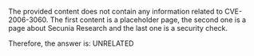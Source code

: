 The provided content does not contain any information related to CVE-2006-3060. The first content is a placeholder page, the second one is a page about Secunia Research and the last one is a security check.

Therefore, the answer is: UNRELATED